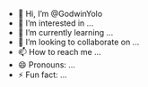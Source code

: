 - 👋 Hi, I’m @GodwinYolo
- 👀 I’m interested in ...
- 🌱 I’m currently learning ...
- 💞️ I’m looking to collaborate on ...
- 📫 How to reach me ...
- 😄 Pronouns: ...
- ⚡ Fun fact: ...

<!---
GodwinYolo/GodwinYolo is a ✨ special ✨ repository because its `README.md` (this file) appears on your GitHub profile.
You can click the Preview link to take a look at your changes.
--->
